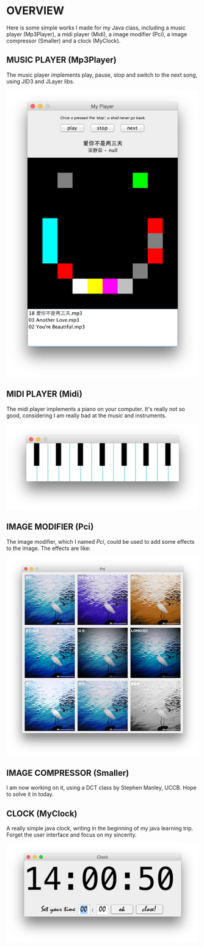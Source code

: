 # OVERVIEW

Here is some simple works I made for my Java class, including a music player (Mp3Player), a midi player (Midi), a image modifier (Pci), a image compressor (Smaller) and a clock (MyClock).

## MUSIC PLAYER (Mp3Player)

The music player implements play, pause, stop and switch to the next song, using JID3 and JLayer libs.

![Screenshot](https://github.com/iplus26/JavaStuffs/blob/master/Mp3Player/Screenshot.png)

## MIDI PLAYER (Midi)

The midi player implements a piano on your computer. It's really not so good, considering I am really bad at the music and instruments.

![Screenshot](https://github.com/iplus26/JavaStuffs/blob/master/Midi/screenshot.png)

## IMAGE MODIFIER (Pci)

The image modifier, which I named *Pci*, could be used to add some effects to the image. The effects are like:

![Screenshot](https://github.com/iplus26/JavaStuffs/blob/master/Pci/screenshot.png)

## IMAGE COMPRESSOR (Smaller)

I am now working on it, using a DCT class by Stephen Manley, UCCB. Hope to solve it in today.

## CLOCK (MyClock)

A really simple java clock, writing in the beginning of my java learning trip. Forget the user interface and focus on my sincerity.

![Screenshot](https://github.com/iplus26/JavaStuffs/blob/master/MyClock/Screenshot.png)
